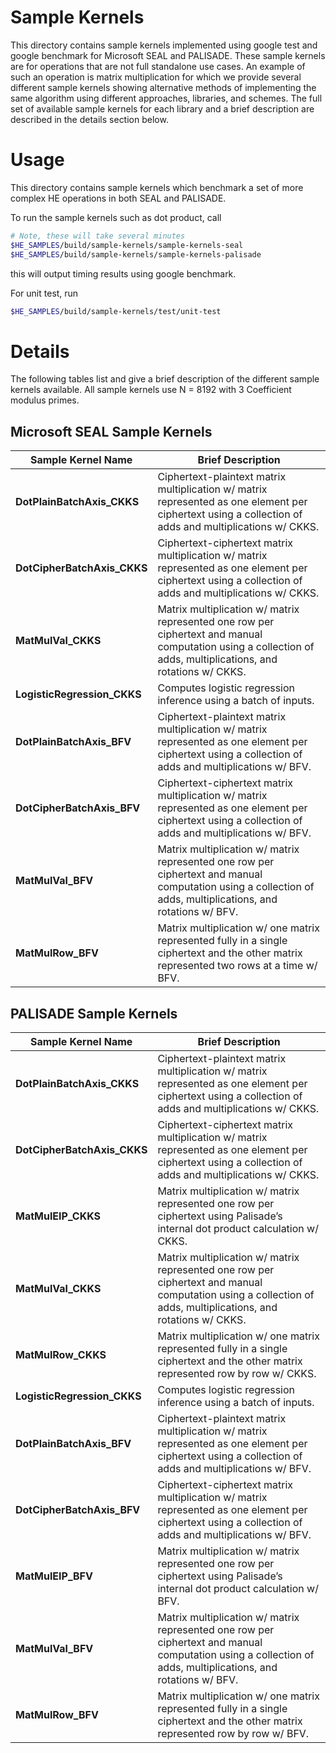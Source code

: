 # Sample Kernels
This directory contains sample kernels implemented using google test and google benchmark for Microsoft SEAL and PALISADE. These sample kernels are for operations that are not full standalone use cases. An example of such an operation is matrix multiplication for which we provide several different sample kernels showing alternative methods of implementing the same algorithm using different approaches, libraries, and schemes. The full set of available sample kernels for each library and a brief description are described in the details section below.

# Usage
This directory contains sample kernels which benchmark a set of more complex HE
operations in both SEAL and PALISADE.

To run the sample kernels such as dot product, call
```bash
# Note, these will take several minutes
$HE_SAMPLES/build/sample-kernels/sample-kernels-seal
$HE_SAMPLES/build/sample-kernels/sample-kernels-palisade
```
this will output timing results using google benchmark.

For unit test, run
```bash
$HE_SAMPLES/build/sample-kernels/test/unit-test
```

# Details
The following tables list and give a brief description of the different sample kernels available. All sample kernels use N = 8192 with 3 Coefficient modulus primes.

## Microsoft SEAL Sample Kernels

| **Sample Kernel Name**      | **Brief Description**|
| ----------------------------|---------------------- |
| **DotPlainBatchAxis\_CKKS** | Ciphertext-plaintext matrix multiplication w/ matrix represented as one element per ciphertext using a collection of adds and multiplications w/ CKKS.       |
| **DotCipherBatchAxis\_CKKS**| Ciphertext-ciphertext matrix multiplication w/ matrix represented as one element per ciphertext using a collection of adds and multiplications w/ CKKS.      |
| **MatMulVal\_CKKS**         | Matrix multiplication w/ matrix represented one row per ciphertext and manual computation using a collection of adds, multiplications, and rotations w/ CKKS.|
| **LogisticRegression\_CKKS**| Computes logistic regression inference using a batch of inputs.                                                                                              |
| **DotPlainBatchAxis\_BFV**  | Ciphertext-plaintext matrix multiplication w/ matrix represented as one element per ciphertext using a collection of adds and multiplications w/ BFV.        |
| **DotCipherBatchAxis\_BFV** | Ciphertext-ciphertext matrix multiplication w/ matrix represented as one element per ciphertext using a collection of adds and multiplications w/ BFV.       |
| **MatMulVal\_BFV**          | Matrix multiplication w/ matrix represented one row per ciphertext and manual computation using a collection of adds, multiplications, and rotations w/ BFV. |
| **MatMulRow\_BFV**          | Matrix multiplication w/ one matrix represented fully in a single ciphertext and the other matrix represented two rows at a time w/ BFV.                     |


## PALISADE Sample Kernels

|**Sample Kernel Name**      |**Brief Description**                                                                                                                                        |
|----------------------------|-------------------------------------------------------------------------------------------------------------------------------------------------------------|
|**DotPlainBatchAxis\_CKKS** |Ciphertext-plaintext matrix multiplication w/ matrix represented as one element per ciphertext using a collection of adds and multiplications w/ CKKS.       |
|**DotCipherBatchAxis\_CKKS**|Ciphertext-ciphertext matrix multiplication w/ matrix represented as one element per ciphertext using a collection of adds and multiplications w/ CKKS.      |
|**MatMulEIP\_CKKS**         |Matrix multiplication w/ matrix represented one row per ciphertext using Palisade’s internal dot product calculation w/ CKKS.                                |
|**MatMulVal\_CKKS**         |Matrix multiplication w/ matrix represented one row per ciphertext and manual computation using a collection of adds, multiplications, and rotations w/ CKKS.|
|**MatMulRow\_CKKS**         |Matrix multiplication w/ one matrix represented fully in a single ciphertext and the other matrix represented row by row w/ CKKS.                            |
|**LogisticRegression\_CKKS**|Computes logistic regression inference using a batch of inputs.                                                                                              |
|**DotPlainBatchAxis\_BFV**  |Ciphertext-plaintext matrix multiplication w/ matrix represented as one element per ciphertext using a collection of adds and multiplications w/ BFV.        |
|**DotCipherBatchAxis\_BFV** |Ciphertext-ciphertext matrix multiplication w/ matrix represented as one element per ciphertext using a collection of adds and multiplications w/ BFV.       |
|**MatMulEIP\_BFV**          |Matrix multiplication w/ matrix represented one row per ciphertext using Palisade’s internal dot product calculation w/ BFV.                                 |
|**MatMulVal\_BFV**          |Matrix multiplication w/ matrix represented one row per ciphertext and manual computation using a collection of adds, multiplications, and rotations w/ BFV. |
|**MatMulRow\_BFV**          |Matrix multiplication w/ one matrix represented fully in a single ciphertext and the other matrix represented row by row w/ BFV.                             |
